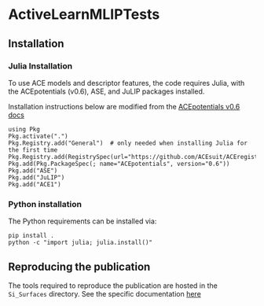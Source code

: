 # ActiveLearnMLIPTests
 
## Installation

### Julia Installation
To use ACE models and descriptor features, the code requires Julia, with the ACEpotentials (v0.6), ASE, and JuLIP packages installed.

Installation instructions below are modified from the [ACEpotentials v0.6 docs](https://acesuit.github.io/ACEpotentials.jl/v0.6/gettingstarted/installation/)

```
using Pkg
Pkg.activate(".")
Pkg.Registry.add("General")  # only needed when installing Julia for the first time
Pkg.Registry.add(RegistrySpec(url="https://github.com/ACEsuit/ACEregistry"))
Pkg.add(Pkg.PackageSpec(; name="ACEpotentials", version="0.6"))
Pkg.add("ASE")
Pkg.add("JuLIP")
Pkg.add("ACE1")
```

### Python installation
The Python requirements can be installed via:
```
pip install .
python -c "import julia; julia.install()"
```

## Reproducing the publication
The tools required to reproduce the publication are hosted in the `Si_Surfaces` directory. See the specific documentation [here](Si_Surfaces/README.md)
